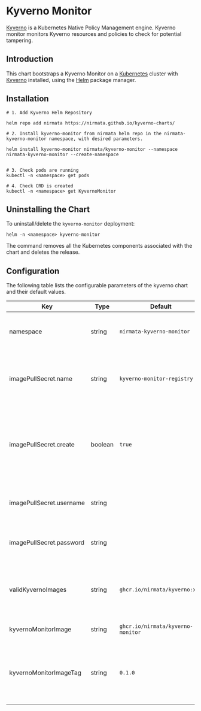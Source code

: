 # Kyverno Monitor

[Kyverno](https://kyverno.io) is a Kubernetes Native Policy Management engine. Kyverno monitor monitors Kyverno resources and policies to check for potential tampering. 

## Introduction

This chart bootstraps a Kyverno Monitor on a [Kubernetes](http://kubernetes.io) cluster with [Kyverno](https://kyverno.io) installed, using the [Helm](https://helm.sh) package manager.

## Installation

```
# 1. Add Kyverno Helm Repository

helm repo add nirmata https://nirmata.github.io/kyverno-charts/

# 2. Install kyverno-monitor from nirmata helm repo in the nirmata-kyverno-monitor namespace, with desired parameters.

helm install kyverno-monitor nirmata/kyverno-monitor --namespace nirmata-kyverno-monitor --create-namespace


# 3. Check pods are running
kubectl -n <namespace> get pods 

# 4. Check CRD is created
kubectl -n <namespace> get KyvernoMonitor
```

## Uninstalling the Chart

To uninstall/delete the `kyverno-monitor` deployment:

```console
helm -n <namespace> kyverno-monitor
```

The command removes all the Kubernetes components associated with the chart and deletes the release.

## Configuration

The following table lists the configurable parameters of the kyverno chart and their default values.

| Key | Type | Default | Description |
|-----|------|---------|-------------|
| namespace | string | `nirmata-kyverno-monitor` | Namespace to install kyverno-monitor resources |
| imagePullSecret.name | string | `kyverno-monitor-registry` | Imagepull secret name that will store private image registry info |
| imagePullSecret.create | boolean | `true` | Whether to create the image pullsecret. Need to specify the secret name, username, password |
| imagePullSecret.username | string |  | Private registry username if secret is to be created |
| imagePullSecret.password | string |  | Private registry password if secret is to be created |
| validKyvernoImages | string | `ghcr.io/nirmata/kyverno:xxx` | Valid images separated by pipe symbol, xxx for any version |
| kyvernoMonitorImage | string | `ghcr.io/nirmata/kyverno-monitor` | Kyverno monitor image |
| kyvernoMonitorImageTag | string | `0.1.0` | Kyverno monitor image. If empty, appVersion in Chart.yaml is used |
